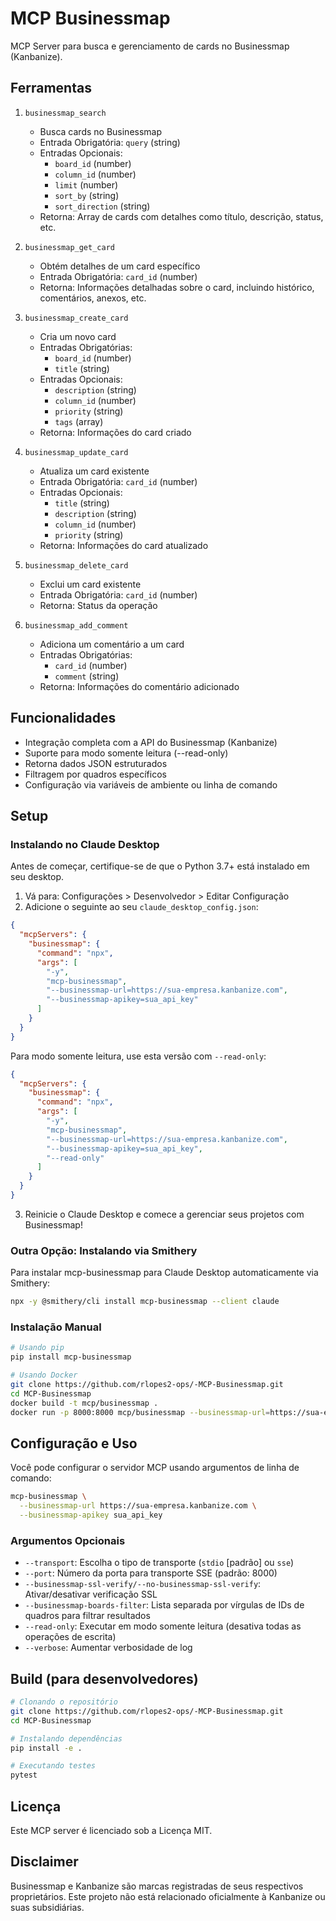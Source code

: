 # MCP Businessmap

MCP Server para busca e gerenciamento de cards no Businessmap (Kanbanize).

## Ferramentas

1. `businessmap_search`
   * Busca cards no Businessmap
   * Entrada Obrigatória: `query` (string)
   * Entradas Opcionais:
     * `board_id` (number)
     * `column_id` (number)
     * `limit` (number)
     * `sort_by` (string)
     * `sort_direction` (string)
   * Retorna: Array de cards com detalhes como título, descrição, status, etc.

2. `businessmap_get_card`
   * Obtém detalhes de um card específico
   * Entrada Obrigatória: `card_id` (number)
   * Retorna: Informações detalhadas sobre o card, incluindo histórico, comentários, anexos, etc.

3. `businessmap_create_card`
   * Cria um novo card
   * Entradas Obrigatórias:
     * `board_id` (number)
     * `title` (string)
   * Entradas Opcionais:
     * `description` (string)
     * `column_id` (number)
     * `priority` (string)
     * `tags` (array)
   * Retorna: Informações do card criado

4. `businessmap_update_card`
   * Atualiza um card existente
   * Entrada Obrigatória: `card_id` (number)
   * Entradas Opcionais:
     * `title` (string)
     * `description` (string)
     * `column_id` (number)
     * `priority` (string)
   * Retorna: Informações do card atualizado

5. `businessmap_delete_card`
   * Exclui um card existente
   * Entrada Obrigatória: `card_id` (number)
   * Retorna: Status da operação

6. `businessmap_add_comment`
   * Adiciona um comentário a um card
   * Entradas Obrigatórias:
     * `card_id` (number)
     * `comment` (string)
   * Retorna: Informações do comentário adicionado

## Funcionalidades

* Integração completa com a API do Businessmap (Kanbanize)
* Suporte para modo somente leitura (--read-only)
* Retorna dados JSON estruturados
* Filtragem por quadros específicos
* Configuração via variáveis de ambiente ou linha de comando

## Setup

### Instalando no Claude Desktop

Antes de começar, certifique-se de que o Python 3.7+ está instalado em seu desktop.

1. Vá para: Configurações > Desenvolvedor > Editar Configuração
2. Adicione o seguinte ao seu `claude_desktop_config.json`:

```json
{
  "mcpServers": {
    "businessmap": {
      "command": "npx",
      "args": [
        "-y",
        "mcp-businessmap",
        "--businessmap-url=https://sua-empresa.kanbanize.com",
        "--businessmap-apikey=sua_api_key"
      ]
    }
  }
}
```

Para modo somente leitura, use esta versão com `--read-only`:

```json
{
  "mcpServers": {
    "businessmap": {
      "command": "npx",
      "args": [
        "-y",
        "mcp-businessmap",
        "--businessmap-url=https://sua-empresa.kanbanize.com",
        "--businessmap-apikey=sua_api_key",
        "--read-only"
      ]
    }
  }
}
```

3. Reinicie o Claude Desktop e comece a gerenciar seus projetos com Businessmap!

### Outra Opção: Instalando via Smithery

Para instalar mcp-businessmap para Claude Desktop automaticamente via Smithery:

```bash
npx -y @smithery/cli install mcp-businessmap --client claude
```

### Instalação Manual

```bash
# Usando pip
pip install mcp-businessmap

# Usando Docker
git clone https://github.com/rlopes2-ops/-MCP-Businessmap.git
cd MCP-Businessmap
docker build -t mcp/businessmap .
docker run -p 8000:8000 mcp/businessmap --businessmap-url=https://sua-empresa.kanbanize.com --businessmap-apikey=sua_api_key
```

## Configuração e Uso

Você pode configurar o servidor MCP usando argumentos de linha de comando:

```bash
mcp-businessmap \
  --businessmap-url https://sua-empresa.kanbanize.com \
  --businessmap-apikey sua_api_key
```

### Argumentos Opcionais

- `--transport`: Escolha o tipo de transporte (`stdio` [padrão] ou `sse`)
- `--port`: Número da porta para transporte SSE (padrão: 8000)
- `--businessmap-ssl-verify/--no-businessmap-ssl-verify`: Ativar/desativar verificação SSL
- `--businessmap-boards-filter`: Lista separada por vírgulas de IDs de quadros para filtrar resultados
- `--read-only`: Executar em modo somente leitura (desativa todas as operações de escrita)
- `--verbose`: Aumentar verbosidade de log

## Build (para desenvolvedores)

```bash
# Clonando o repositório
git clone https://github.com/rlopes2-ops/-MCP-Businessmap.git
cd MCP-Businessmap

# Instalando dependências
pip install -e .

# Executando testes
pytest
```

## Licença

Este MCP server é licenciado sob a Licença MIT.

## Disclaimer

Businessmap e Kanbanize são marcas registradas de seus respectivos proprietários. Este projeto não está relacionado oficialmente à Kanbanize ou suas subsidiárias. 